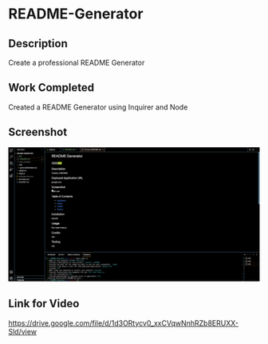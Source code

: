# README-Generator

## Description

Create a professional README Generator

## Work Completed

Created a README Generator using Inquirer and Node

## Screenshot

<img src="./SRG.png"/>

## Link for Video

https://drive.google.com/file/d/1d3ORtycv0_xxCVqwNnhRZb8ERUXX-Sld/view